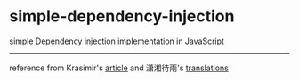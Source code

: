 # simple-dependency-injection
simple Dependency injection implementation in JavaScript

---

reference from Krasimir's [article](https://krasimirtsonev.com/blog/article/Dependency-injection-in-JavaScript) and 潇湘待雨's [translations](https://juejin.im/post/5bd177806fb9a05d30179925)
